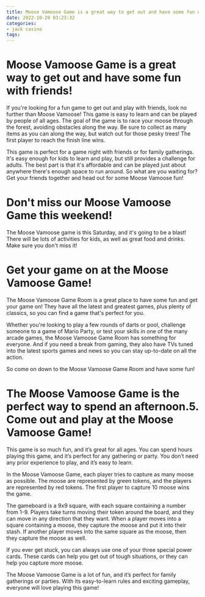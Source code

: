 ```yaml
---
title: Moose Vamoose Game is a great way to get out and have some fun with friends!
date: 2022-10-28 03:23:32
categories:
- jack casino
tags:
---
```



#  Moose Vamoose Game is a great way to get out and have some fun with friends!

If you're looking for a fun game to get out and play with friends, look no further than Moose Vamoose! This game is easy to learn and can be played by people of all ages. The goal of the game is to race your moose through the forest, avoiding obstacles along the way. Be sure to collect as many items as you can along the way, but watch out for those pesky trees! The first player to reach the finish line wins.

This game is perfect for a game night with friends or for family gatherings. It's easy enough for kids to learn and play, but still provides a challenge for adults. The best part is that it's affordable and can be played just about anywhere there's enough space to run around. So what are you waiting for? Get your friends together and head out for some Moose Vamoose fun!

#  Don't miss our Moose Vamoose Game this weekend!

The Moose Vamoose game is this Saturday, and it's going to be a blast! There will be lots of activities for kids, as well as great food and drinks. Make sure you don't miss it!

#  Get your game on at the Moose Vamoose Game!

The Moose Vamoose Game Room is a great place to have some fun and get your game on! They have all the latest and greatest games, plus plenty of classics, so you can find a game that's perfect for you.

Whether you're looking to play a few rounds of darts or pool, challenge someone to a game of Mario Party, or test your skills in one of the many arcade games, the Moose Vamoose Game Room has something for everyone. And if you need a break from gaming, they also have TVs tuned into the latest sports games and news so you can stay up-to-date on all the action.

So come on down to the Moose Vamoose Game Room and have some fun!

#  The Moose Vamoose Game is the perfect way to spend an afternoon.5. Come out and play at the Moose Vamoose Game!

This game is so much fun, and it’s great for all ages. You can spend hours playing this game, and it’s perfect for any gathering or party. You don’t need any prior experience to play, and it’s easy to learn.

In the Moose Vamoose Game, each player tries to capture as many moose as possible. The moose are represented by green tokens, and the players are represented by red tokens. The first player to capture 10 moose wins the game.

The gameboard is a 9x9 square, with each square containing a number from 1-9. Players take turns moving their token around the board, and they can move in any direction that they want. When a player moves into a square containing a moose, they capture the moose and put it into their stash. If another player moves into the same square as the moose, then they capture the moose as well.

If you ever get stuck, you can always use one of your three special power cards. These cards can help you get out of tough situations, or they can help you capture more moose.

The Moose Vamoose Game is a lot of fun, and it’s perfect for family gatherings or parties. With its easy-to-learn rules and exciting gameplay, everyone will love playing this game!